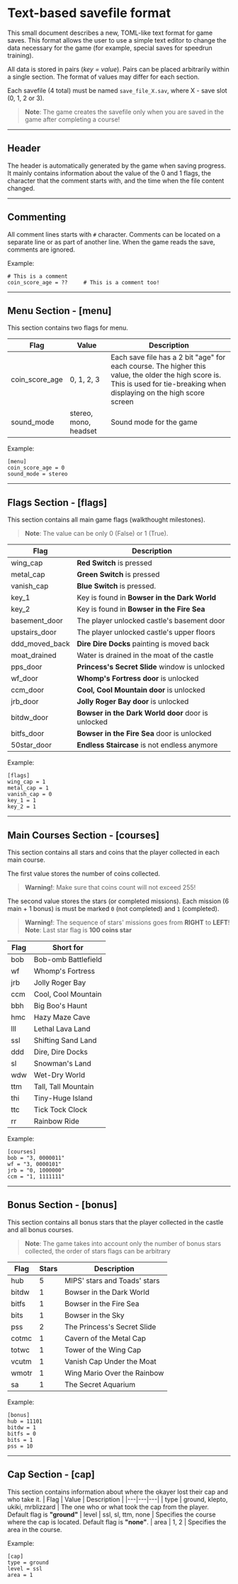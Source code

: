 # Text-based savefile format
This small document describes a new, TOML-like text format for game saves. This format allows the user to use a simple text editor to change the data necessary for the game (for example, special saves for speedrun training).

All data is stored in pairs (*key = value*). Pairs can be placed arbitrarily within a single section. The format of values may differ for each section.

Each savefile (4 total) must be named `save_file_X.sav`, where X - save slot (0, 1, 2 or 3).

> **Note**: The game creates the savefile only when you are saved in the game after completing a course!
___
## Header
The header is automatically generated by the game when saving progress. It mainly contains information about the value of the 0 and 1 flags, the character that the comment starts with, and the time when the file content changed.

___
## Commenting
All comment lines starts with `#` character. Comments can be located on a separate line or as part of another line. When the game reads the save, comments are ignored.

Example:
```
# This is a comment
coin_score_age = ??     # This is a comment too!
```

___
## Menu Section - [menu]
This section contains two flags for menu. 

| Flag | Value | Description |
|---|---|---|
| coin_score_age | 0, 1, 2, 3 | Each save file has a 2 bit "age"    for each course. The higher this value, the older the high score is. This is used for tie-breaking when displaying on the high score screen
| sound_mode | stereo, mono, headset | Sound mode for the game

Example:
```
[menu]
coin_score_age = 0
sound_mode = stereo
```
___
## Flags Section - [flags]
This section contains all main game flags (walkthought milestones).
> **Note**: The value can be only 0 (False) or 1 (True).

| Flag | Description |
|---|---|
| wing_cap | **Red Switch** is pressed 
| metal_cap | **Green Switch** is pressed
| vanish_cap | **Blue Switch** is pressed. 
| key_1 | Key is found in **Bowser in the Dark World**
| key_2 | Key is found in **Bowser in the Fire Sea**
| basement_door | The player unlocked castle's basement door
| upstairs_door | The player unlocked castle's upper floors
| ddd_moved_back | **Dire Dire Docks** painting is moved back 
| moat_drained | Water is drained in the moat of the castle
| pps_door | **Princess's Secret Slide** window is unlocked
| wf_door | **Whomp's Fortress door** is unlocked
| ccm_door | **Cool, Cool Mountain door** is unlocked
| jrb_door | **Jolly Roger Bay door** is unlocked
| bitdw_door | **Bowser in the Dark World door** door is unlocked
| bitfs_door | **Bowser in the Fire Sea** door is unlocked 
| 50star_door | **Endless Staircase** is not endless anymore

Example:
```
[flags]
wing_cap = 1
metal_cap = 1
vanish_cap = 0
key_1 = 1
key_2 = 1
```
___
## Main Courses Section - [courses]
This section contains all stars and coins that the player collected in each main course.

The first value stores the number of coins collected.
> **Warning!**: Make sure that coins count will not exceed 255!

The second value stores the stars (or completed missions). Each mission (6 main + 1 bonus) is must be marked `0` (not completed) and `1` (completed). 
> **Warning!**: The sequence of stars' missions goes from **RIGHT** to **LEFT**!
> **Note**: Last star flag is **100 coins star**

| Flag | Short for |
|---|---|
| bob | Bob-omb Battlefield |
| wf | Whomp's Fortress
| jrb | Jolly Roger Bay
| ccm | Cool, Cool Mountain
| bbh | Big Boo's Haunt
| hmc | Hazy Maze Cave
| lll | Lethal Lava Land
| ssl | Shifting Sand Land
| ddd | Dire, Dire Docks
| sl | Snowman's Land
| wdw | Wet-Dry World
| ttm | Tall, Tall Mountain
| thi | Tiny-Huge Island
| ttc | Tick Tock Clock
| rr | Rainbow Ride

Example:
```
[courses]
bob = "3, 0000011"
wf = "3, 0000101"
jrb = "0, 1000000"
ccm = "1, 1111111"
```
___
## Bonus Section - [bonus]
This section contains all bonus stars that the player collected in the castle and all bonus courses.
> **Note**: The game takes into account only the number of bonus stars collected, the order of stars flags can be arbitrary

| Flag | Stars | Description |
|---|---|---|
| hub | 5 | MIPS' stars and Toads' stars
| bitdw | 1 | Bowser in the Dark World 
| bitfs | 1 | Bowser in the Fire Sea 
| bits | 1 | Bowser in the Sky
| pss | 2 | The Princess's Secret Slide
| cotmc | 1 | Cavern of the Metal Cap
| totwc | 1 | Tower of the Wing Cap
| vcutm | 1 | Vanish Cap Under the Moat
| wmotr | 1 | Wing Mario Over the Rainbow
| sa | 1 | The Secret Aquarium

Example:
```
[bonus]
hub = 11101
bitdw = 1
bitfs = 0
bits = 1
pss = 10
```
___
## Cap Section - [cap]
This section contains information about where the okayer lost their cap and who take it.
| Flag | Value | Description |
|---|---|---|
| type | ground, klepto, ukiki, mrblizzard | The one who or what took the cap from the player. Default flag is **"ground"**
| level | ssl, sl, ttm, none | Specifies the course where the cap is located. Default flag is **"none"**.
| area | 1, 2 | Specifies the area in the course.

Example:
```
[cap]
type = ground
level = ssl
area = 1
```